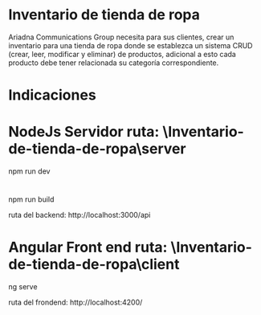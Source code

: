 # Inventario de tienda de ropa
 Ariadna Communications Group necesita para sus clientes, crear un inventario para una tienda de ropa donde se establezca un sistema CRUD (crear, leer, modificar y eliminar) de productos, adicional a esto cada producto debe tener relacionada su categoría correspondiente.
 
# Indicaciones
 
 # NodeJs Servidor ruta: \Inventario-de-tienda-de-ropa\server
  
  npm run dev
  #
  npm run build
  
  ruta del backend: http://localhost:3000/api
  
 # Angular Front end ruta: \Inventario-de-tienda-de-ropa\client
  
  ng serve
  
  ruta del frondend: http://localhost:4200/
 
